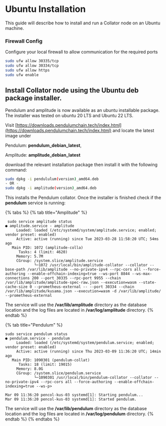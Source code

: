 # Ubuntu Installation

This guide will describe how to install and run a Collator node on an Ubuntu machine.

### Firewall Config

Configure your local firewall to allow communication for the required ports

```bash
sudo ufw allow 30335/tcp
sudo ufw allow 30334/tcp
sudo ufw allow https
sudo ufw enable
```

## Install Collator node using the Ubuntu deb package installer.

Pendulum and amplitude is now available as an ubuntu installable package. The installer was tested on ubuntu 20 LTS and Ubuntu 22 LTS.

Visit [https://downloads.pendulumchain.tech/index.html](https://downloads.pendulumchain.tech/index.html) and locate the latest image under

Pendulum: **pendulum\_debian\_latest**,

Amplitude: **amplitude\_debian\_latest**

download the relevant installation package then install it with the following command:

```bash
sudo dpkg -i pendululum(version)_amd64.deb
- OR -
sudo dpkg -i amplitude(version)_amd64.deb
```

This installs the Pendulum collator. Once the installer is finished check if the **pendulum** service is running:

{% tabs %}
{% tab title="Amplitude" %}
```
 sudo service amplitude status
● amplitude.service - amplitude
     Loaded: loaded (/etc/systemd/system/amplitude.service; enabled; vendor preset: enabled)
     Active: active (running) since Tue 2023-03-28 11:58:20 UTC; 54ms ago
   Main PID: 1072 (amplitude-colla)
      Tasks: 4 (limit: 4620)
     Memory: 5.7M
     CGroup: /system.slice/amplitude.service
             └─1072 /usr/local/bin/amplitude-collator --collator --base-path /var/lib/amplitude --no-private-ipv4 --rpc-cors all --force-authoring --enable-offchain-indexing=true --ws-port 8844 --ws-max-connections 200 --port 30335 --rpc-port 9955 --chain /var/lib/amplitude/amplitude-spec-raw.json --execution=wasm --state-cache-size 0 --prometheus-external -- --port 30334 --chain /var/lib/amplitude/kusama.json --execution=wasm -d /var/lib/amplitude/ --prometheus-external
```

The service will use the **/var/lib/amplitude** directory as the database location and the log files are located in **/var/log/amplitude** directory.
{% endtab %}

{% tab title="Pendulum" %}
```
sudo service pendulum status
● pendulum.service - pendulum
     Loaded: loaded (/etc/systemd/system/pendulum.service; enabled; vendor preset: enabled)
     Active: active (running) since Thu 2023-03-09 11:36:20 UTC; 14min ago
   Main PID: 1090301 (pendulum-collat)
      Tasks: 18 (limit: 19015)
     Memory: 8.0G
     CGroup: /system.slice/pendulum.service
             └─1090301 /usr/local/bin/pendulum-collator --collator --no-private-ipv4 --rpc-cors all --force-authoring --enable-offchain-indexing=true --ws-p>

Mar 09 11:36:20 pencol-kus-03 systemd[1]: Starting pendulum...
Mar 09 11:36:20 pencol-kus-03 systemd[1]: Started pendulum.
```

The service will use the **/var/lib/pendulum** directory as the database location and the log files are located in **/var/log/pendulum** directory.
{% endtab %}
{% endtabs %}

###
